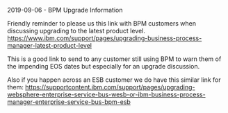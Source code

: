 2019-09-06 - BPM Upgrade Information

Friendly reminder to please us this link with BPM customers when discussing upgrading to the latest product level.
https://www.ibm.com/support/pages/upgrading-business-process-manager-latest-product-level

This is a good link to send to any customer still using BPM to warn them of the impending EOS dates but especially for an upgrade discussion.  

Also if you happen across an ESB customer we do have this similar link for them:
https://supportcontent.ibm.com/support/pages/upgrading-websphere-enterprise-service-bus-wesb-or-ibm-business-process-manager-enterprise-service-bus-bpm-esb
